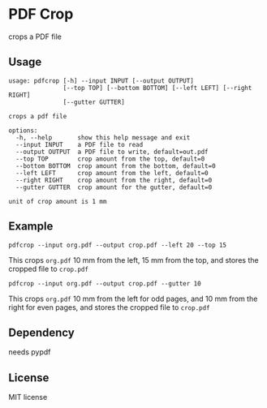 # PDF Crop
crops a PDF file

## Usage
```
usage: pdfcrop [-h] --input INPUT [--output OUTPUT]
               [--top TOP] [--bottom BOTTOM] [--left LEFT] [--right RIGHT]
               [--gutter GUTTER]

crops a pdf file

options:
  -h, --help       show this help message and exit
  --input INPUT    a PDF file to read
  --output OUTPUT  a PDF file to write, default=out.pdf
  --top TOP        crop amount from the top, default=0
  --bottom BOTTOM  crop amount from the bottom, default=0
  --left LEFT      crop amount from the left, default=0
  --right RIGHT    crop amount from the right, default=0
  --gutter GUTTER  crop amount for the gutter, default=0

unit of crop amount is 1 mm
```

## Example

```
pdfcrop --input org.pdf --output crop.pdf --left 20 --top 15
```
This crops ``org.pdf`` 10 mm from the left, 15 mm from the top, and stores the cropped file to ``crop.pdf``

```
pdfcrop --input org.pdf --output crop.pdf --gutter 10
```
This crops ``org.pdf`` 10 mm from the left for odd pages, and 10 mm from the right for even pages, and stores the cropped file to ``crop.pdf``

## Dependency
needs pypdf

## License
MIT license
